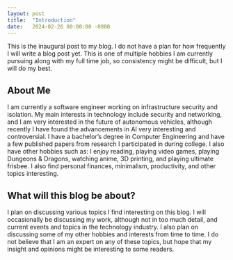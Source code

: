 ```yaml
---
layout: post
title:  "Introduction"
date:   2024-02-26 00:00:00 -0800
---
```


This is the inaugural post to my blog. I do not have a plan for how frequently I will write a blog post yet. This is one of multiple hobbies I am currently pursuing along with my full time job, so consistency might be difficult, but I will do my best.

## About Me
I am currently a software engineer working on infrastructure security and isolation. My main interests in technology include security and networking, and I am very interested in the future of autonomous vehicles, although recently I have found the advancements in AI very interesting and controversial. I have a bachelor’s degree in Computer Engineering and have a few published papers from research I participated in during college.
I also have other hobbies such as: I enjoy reading, playing video games, playing Dungeons & Dragons, watching anime, 3D printing, and playing ultimate frisbee. I also find personal finances, minimalism, productivity, and other topics interesting.

## What will this blog be about?
I plan on discussing various topics I find interesting on this blog. I will occasionally be discussing my work, although not in too much detail, and current events and topics in the technology industry. I also plan on discussing some of my other hobbies and interests from time to time. I do not believe that I am an expert on any of these topics, but hope that my insight and opinions might be interesting to some readers.
